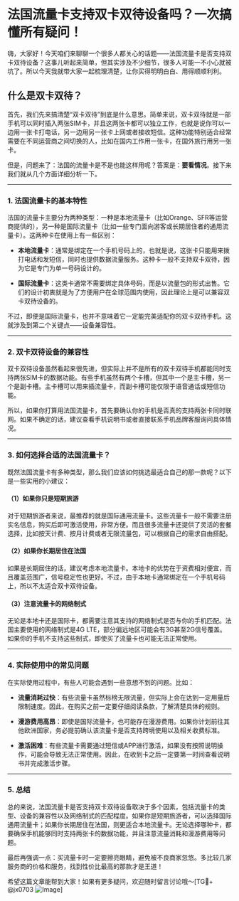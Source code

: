 # 法国流量卡支持双卡双待设备吗？一次搞懂所有疑问！

嗨，大家好！今天咱们来聊聊一个很多人都关心的话题——法国流量卡是否支持双卡双待设备？这事儿听起来简单，但其实涉及不少细节，很多人可能一不小心就被坑了。所以今天我就带大家一起梳理清楚，让你买得明明白白、用得顺顺利利。

## 什么是双卡双待？

首先，我们先来搞清楚“双卡双待”到底是什么意思。简单来说，双卡双待就是一部手机可以同时插入两张SIM卡，并且这两张卡都可以独立工作，也就是说你可以一边用一张卡打电话，另一边用另一张卡上网或者接收短信。这种功能特别适合经常需要在不同运营商之间切换的人，比如在国内工作用一张卡，在国外旅行用另一张卡。

但是，问题来了：法国的流量卡是不是也能这样用呢？答案是：**要看情况**。接下来我们就从几个方面详细分析一下。

---

### 1. 法国流量卡的基本特性

法国的流量卡主要分为两种类型：一种是本地流量卡（比如Orange、SFR等运营商提供的），另一种是国际流量卡（比如一些专门面向游客或长期居住者的通用流量卡）。这两种卡在使用上有一些区别：

- **本地流量卡**：通常是绑定在一个手机号码上的，也就是说，这张卡只能用来拨打电话和发短信，同时也提供数据流量服务。这种卡一般不支持双卡双待，因为它是专门为单一号码设计的。
  
- **国际流量卡**：这类卡通常不需要绑定具体号码，而是以流量包的形式出售。它们的设计初衷就是为了方便用户在全球范围内使用，因此理论上是可以兼容双卡双待设备的。

不过，即便是国际流量卡，也并不意味着它一定能完美适配你的双卡双待手机。这就涉及到第二个关键点——设备兼容性。

---

### 2. 双卡双待设备的兼容性

双卡双待设备虽然看起来很先进，但实际上并不是所有的双卡双待手机都能同时支持两张SIM卡的数据功能。有些手机虽然有两个卡槽，但其中一个是主卡槽，另一个是副卡槽。主卡槽可以用来插流量卡，而副卡槽可能仅限于语音通话或短信功能。

所以，如果你打算用法国流量卡，首先要确认你的手机是否真的支持两张卡同时联网。如果不确定的话，建议查看手机说明书或者直接联系手机品牌客服询问具体情况。

---

### 3. 如何选择合适的法国流量卡？

既然法国流量卡有多种类型，那么我们应该如何挑选最适合自己的那一款呢？以下是一些实用的小建议：

#### （1）如果你只是短期旅游
对于短期旅游者来说，最推荐的就是国际通用流量卡。这些流量卡一般不需要注册实名信息，购买后即可激活使用，非常方便。而且很多流量卡还提供了灵活的套餐选择，比如按天计费、按月计费或者无限流量包，可以根据自己的需求自由搭配。

#### （2）如果你长期居住在法国
如果是长期居住的话，建议考虑本地流量卡。本地卡的优势在于资费相对便宜，而且覆盖范围广，信号稳定性也更好。不过，由于本地卡通常绑定在一个手机号码上，所以不太适合双卡双待设备。

#### （3）注意流量卡的网络制式
无论是本地卡还是国际卡，都需要注意其支持的网络制式是否与你的手机匹配。法国主要使用的网络制式是4G LTE，部分偏远地区可能会有3G甚至2G信号覆盖。如果你的手机不支持这些制式，即使买了流量卡也可能无法正常使用。

---

### 4. 实际使用中的常见问题

在实际使用过程中，有些人可能会遇到一些意想不到的问题。比如：

- **流量消耗过快**：有些流量卡虽然标榜无限流量，但实际上会在达到一定用量后限制速度。因此，在购买之前一定要仔细阅读条款，了解清楚具体的规则。
  
- **漫游费用高昂**：即使是国际流量卡，也可能存在漫游费用。如果你计划前往其他欧洲国家，务必提前确认该流量卡是否支持跨境使用以及相关收费标准。

- **激活困难**：有些流量卡需要通过短信或APP进行激活，如果没有按照说明操作，可能会导致无法正常使用。因此，在收到卡之后一定要第一时间查看说明书并完成激活步骤。

---

### 5. 总结

总的来说，法国流量卡是否支持双卡双待设备取决于多个因素，包括流量卡的类型、设备的兼容性以及网络制式的匹配程度。如果你是短期旅游者，可以选择国际通用流量卡；如果你长期居住在法国，则更适合本地流量卡。无论选择哪种卡，都要确保手机能够同时支持两张卡的数据功能，并且注意流量消耗和漫游费用等问题。

最后再强调一点：买流量卡时一定要擦亮眼睛，避免被不良商家忽悠。多比较几家服务商的价格和服务，找到性价比最高的那款才是王道！

希望这篇文章能帮到大家！如果有更多疑问，欢迎随时留言讨论哦～[TG💪+ @jx0703 ![Image](https://github.com/user-attachments/assets/dbca1d08-cadb-493c-b0ec-ad6f7a83f270)]